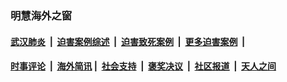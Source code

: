 
### 明慧海外之窗

####  [武汉肺炎](indexes/365.md?t=05271401) &nbsp;|&nbsp;  [迫害案例综述](indexes/328.md?t=05271401) &nbsp;|&nbsp; [迫害致死案例](indexes/277.md?t=05271401)  &nbsp;|&nbsp; [更多迫害案例](indexes/81.md?t=05271401)  &nbsp;|&nbsp; 
####  [时事评论](indexes/19.md?t=05271401) &nbsp;|&nbsp; [海外简讯](indexes/245.md?t=05271401)&nbsp;|&nbsp;  [社会支持](indexes/140.md?t=05271401) &nbsp;|&nbsp; [褒奖决议](indexes/282.md?t=05271401) &nbsp;|&nbsp; [社区报道](indexes/91.md?t=05271401)  &nbsp;|&nbsp; [天人之间](indexes/78.md?t=05271401) 


